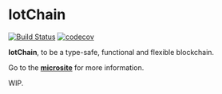 IotChain
===

[![Build Status](https://travis-ci.com/c-block/jbok.svg?branch=master)](https://travis-ci.com/c-block/jbok)
[![codecov](https://codecov.io/gh/c-block/jbok/branch/master/graph/badge.svg)](https://codecov.io/gh/c-block/jbok)

**IotChain**, to be a type-safe, functional and flexible blockchain.

Go to the [**microsite**](https://c-block.github.io/jbok/) for more information.

WIP.

